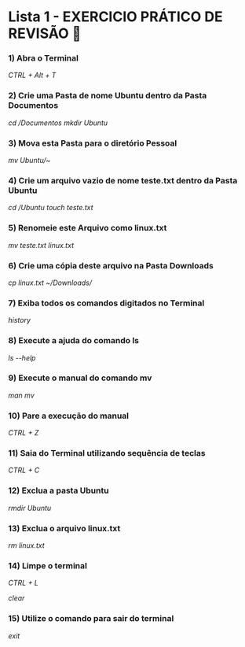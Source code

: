# Lista 1 - EXERCICIO PRÁTICO DE REVISÃO :notebook:



### 1) Abra o Terminal

_CTRL + Alt + T_



### 2) Crie uma Pasta de nome Ubuntu dentro da Pasta Documentos

_cd /Documentos
mkdir Ubuntu_



### 3) Mova esta Pasta para o diretório Pessoal
_mv Ubuntu/~_



### 4) Crie um arquivo vazio de nome teste.txt dentro da Pasta Ubuntu

_cd /Ubuntu
touch teste.txt_



### 5) Renomeie este Arquivo como linux.txt

_mv teste.txt linux.txt_



### 6) Crie uma cópia deste arquivo na Pasta Downloads

_cp linux.txt ~/Downloads/_



### 7) Exiba todos os comandos digitados no Terminal

_history_



### 8) Execute a ajuda do comando ls

_ls --help_



### 9) Execute o manual do comando mv

_man mv_



### 10) Pare a execução do manual

_CTRL + Z_



### 11) Saia do Terminal utilizando sequência de teclas

_CTRL + C_



### 12) Exclua a pasta Ubuntu

_rmdir Ubuntu_



### 13) Exclua o arquivo linux.txt 

_rm linux.txt_



### 14) Limpe o terminal

_CTRL + L_

_clear_



### 15) Utilize o comando para sair do terminal

_exit_




